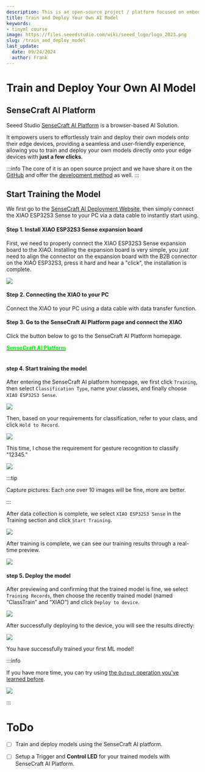 ```yaml
---
description: This is an open-source project / platform focused on embedded AI.
title: Train and Deploy Your Own AI Model
keywords:
- tinyml course
image: https://files.seeedstudio.com/wiki/seeed_logo/logo_2023.png
slug: /train_and_deploy_model
last_update:
  date: 09/24/2024
  author: Frank
---
```


# Train and Deploy Your Own AI Model

## SenseCraft AI Platform

Seeed Studio [SenseCraft AI Platform](https://sensecraft.seeed.cc/ai/#/model) is a browser-based AI Solution. 

It empowers users to effortlessly train and deploy their own models onto their edge devices, providing a seamless and user-friendly experience, allowing you to train and deploy your own models directly onto your edge devices with **just a few clicks**.

:::info
The core of it is an open source project and we have share it on the [GitHub](https://github.com/Seeed-Studio/ModelAssistant) and offer the [development method](/ModelAssistant_Introduce_Overview) as well.
:::

## Start Training the Model

We first go to the [SenseCraft AI Deployment Website](https://sensecraft.seeed.cc/ai/#/device/local?time=1724577953974), then simply connect the XIAO ESP32S3 Sense to your PC via a data cable to instantly start using.

#### Step 1. Install XIAO ESP32S3 Sense expansion board

First, we need to properly connect the XIAO ESP32S3 Sense expansion board to the XIAO. Installing the expansion board is very simple, you just need to align the connector on the expansion board with the B2B connector on the XIAO ESP32S3, press it hard and hear a "click", the installation is complete.

<div style={{textAlign:'center'}}><img src="https://files.seeedstudio.com/wiki/SeeedStudio-XIAO-ESP32S3/img/61.gif" style={{width:500, height:'auto'}}/></div>


#### Step 2. Connecting the XIAO to your PC

Connect the XIAO to your PC using a data cable with data transfer function.

#### Step 3. Go to the SenseCraft AI Platform page and connect the XIAO

Click the button below to go to the SenseCraft AI Platform homepage.

<div class="get_one_now_container" style={{textAlign: 'center'}}>
	<a class="get_one_now_item" href="https://sensecraft.seeed.cc/ai/#/home">
	<strong><span><font color={'FFFFFF'} size={"2"}>SenseCraft AI Platform</font></span></strong></a>
</div><br />


#### step 4. Start training the model

After entering the SenseCraft AI platform homepage, we first click `Training`, then select `Classification Type`, name your classes, and finally choose `XIAO ESP32S3 Sense`.


<div style={{textAlign:'center'}}><img src="https://files.seeedstudio.com/wiki/tinyml-topic/trainingmodel/1.png" style={{width:800, height:'auto'}}/></div>

Then, based on your requirements for classification, refer to your class, and click `Hold to Record`.

<div style={{textAlign:'center'}}><img src="https://files.seeedstudio.com/wiki/tinyml-topic/trainingmodel/2.png" style={{width:800, height:'auto'}}/></div>


This time, I chose the requirement for gesture recognition to classify "12345."

<div style={{textAlign:'center'}}><img src="https://files.seeedstudio.com/wiki/tinyml-topic/trainingmodel/3.png" style={{width:800, height:'auto'}}/></div>

:::tip

Capture pictures: Each one over 10 images will be fine, more are better.

:::


After data collection is complete, we select `XIAO ESP32S3 Sense` in the Training section and click `Start Training`.

<div style={{textAlign:'center'}}><img src="https://files.seeedstudio.com/wiki/tinyml-topic/trainingmodel/4.png" style={{width:800, height:'auto'}}/></div>

After training is complete, we can see our training results through a real-time preview.

<div style={{textAlign:'center'}}><img src="https://files.seeedstudio.com/wiki/tinyml-topic/trainingmodel/5.png" style={{width:800, height:'auto'}}/></div>

#### step 5. Deploy the model

After previewing and confirming that the trained model is fine, we select `Training Records`, then choose the recently trained model (named “ClassTrain” and “XIAO”) and click `Deploy to device`.

<div style={{textAlign:'center'}}><img src="https://files.seeedstudio.com/wiki/tinyml-topic/trainingmodel/6.png" style={{width:800, height:'auto'}}/></div>

After successfully deploying to the device, you will see the results directly:

<div style={{textAlign:'center'}}><img src="https://files.seeedstudio.com/wiki/tinyml-topic/trainingmodel/7.gif" style={{width:800, height:'auto'}}/></div>

You have successfully trained your first ML model!


:::info

If you have more time, you can try using [the `Output` operation you've learned before](https://wiki.seeedstudio.com/sscma/#2-sensecraft-triggers---do-a-simple-feedback-action).

<div style={{textAlign:'center'}}><img src="https://files.seeedstudio.com/wiki/tinyml-topic/trainingmodel/8.png" style={{width:800, height:'auto'}}/></div>

:::


# ToDo
- [ ] Train and deploy models using the SenseCraft AI platform.
- [ ] Setup a Trigger and **Control LED** for your trained models with SenseCraft AI Platform.






